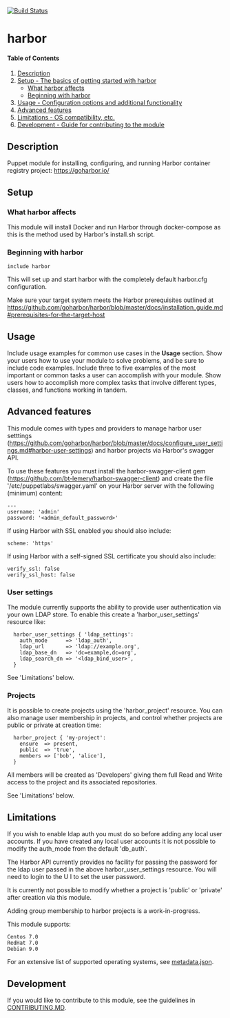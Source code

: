 [![Build Status](https://travis-ci.org/walkamongus/puppet-harbor.svg?branch=master)](https://travis-ci.org/walkamongus/puppet-harbor)

# harbor

#### Table of Contents

1. [Description](#description)
2. [Setup - The basics of getting started with harbor](#setup)
    * [What harbor affects](#what-harbor-affects)
    * [Beginning with harbor](#beginning-with-harbor)
3. [Usage - Configuration options and additional functionality](#usage)
4. [Advanced features](#advanced-features)
5. [Limitations - OS compatibility, etc.](#limitations)
6. [Development - Guide for contributing to the module](#development)

## Description

Puppet module for installing, configuring, and running Harbor container registry project: https://goharbor.io/

## Setup

### What harbor affects

This module will install Docker and run Harbor through docker-compose as this is the method used by Harbor's install.sh script.

### Beginning with harbor

 `include harbor`

This will set up and start harbor with the completely default harbor.cfg configuration.

Make sure your target system meets the Harbor prerequisites outlined at https://github.com/goharbor/harbor/blob/master/docs/installation_guide.md#prerequisites-for-the-target-host

## Usage

Include usage examples for common use cases in the **Usage** section. Show your users how to use your module to solve problems, and be sure to include code examples. Include three to five examples of the most important or common tasks a user can accomplish with your module. Show users how to accomplish more complex tasks that involve different types, classes, and functions working in tandem.

## Advanced features

This module comes with types and providers to manage harbor user setttings (https://github.com/goharbor/harbor/blob/master/docs/configure_user_settings.md#harbor-user-settings) and harbor projects via Harbor's swagger API.

To use these features you must install the harbor-swagger-client gem (https://github.com/bt-lemery/harbor-swagger-client) and create the file '/etc/puppetlabs/swagger.yaml' on your Harbor server with the following (minimum) content:

```
---
username: 'admin'
password: '<admin_default_password>'
```

If using Harbor with SSL enabled you should also include:
```
scheme: 'https'
```

If using Harbor with a self-signed SSL certificate you should also include:
```
verify_ssl: false
verify_ssl_host: false
```

### User settings

The module currently supports the ability to provide user authentication via your own LDAP store.  To enable this create a 'harbor_user_settings' resource like:
```
  harbor_user_settings { 'ldap_settings':
    auth_mode      => 'ldap_auth',
    ldap_url       => 'ldap://example.org',
    ldap_base_dn   => 'dc=example,dc=org',
    ldap_search_dn => '<ldap_bind_user>',
  }
```
See 'Limitations' below.

### Projects

It is possible to create projects using the 'harbor_project' resource.  You can also manage user membership in projects, and control whether projects are public or private at creation time:
```
  harbor_project { 'my-project':
    ensure  => present,
    public  => 'true',
    members => ['bob', 'alice'],
  }
```
All members will be created as 'Developers' giving them full Read and Write access to the project and its associated repositories.

See 'Limitations' below.

## Limitations

If you wish to enable ldap auth you must do so before adding any local user accounts.  If you have created any local user accounts it is not possible to modify the auth_mode from the default 'db_auth'.

The Harbor API currently provides no facility for passing the password for the ldap user passed in the above harbor_user_settings resource.  You will need to login to the U
I to set the user password.

It is currently not possible to modify whether a project is 'public' or 'private' after creation via this module.

Adding group membership to harbor projects is a work-in-progress.

This module supports:

    Centos 7.0
    RedHat 7.0
    Debian 9.0

For an extensive list of supported operating systems, see [metadata.json](metadata.json).

## Development

If you would like to contribute to this module, see the guidelines in [CONTRIBUTING.MD](CONTRIBUTING.md).
